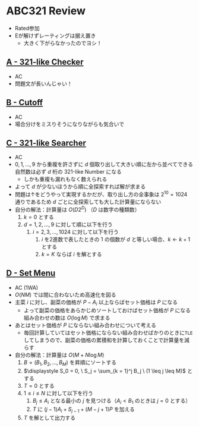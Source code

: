 # ABC321 Review
- Rated参加
- Eが解けずレーティングは据え置き
  - 大きく下がらなかったのでヨシ！

## [A - 321-like Checker](https://atcoder.jp/contests/abc321/tasks/abc321_a)
- AC
- 問題文が長いんじゃい！

## [B - Cutoff](https://atcoder.jp/contests/abc321/tasks/abc321_b)
- AC
- 場合分けをミスりそうになりながらも気合いで

## [C - 321-like Searcher](https://atcoder.jp/contests/abc321/tasks/abc321_c)
- AC
- $0, 1, \dots, 9$ から重複を許さずに $d$ 個取り出して大きい順に左から並べてできる自然数は必ず $d$ 桁の $\textsf{321-like Number}$ になる
  - しかも重複も漏れもなく数えられる
- よって $d$ が少ないほうから順に全探索すれば解が求まる
- 問題は↑をどうやって実現するかだが、取り出し方の全事象は $2^10 = 1024$ 通りであるため $d$ ごとに全探索しても大した計算量にならない
- 自分の解法：計算量は $O(D2^D)$ （$D$ は数字の種類数）
    1. $k = 0$ とする
    1. $d = 1, 2, \dots, 9$ に対して順に以下を行う
        1. $i = 2, 3, \dots, 1024$ に対して以下を行う
            1. $i$ を2進数で表したときの $1$ の個数が $d$ と等しい場合、$k \gets k + 1$ とする
            1. $k = K$ ならば $i$ を解とする

## [D - Set Menu](https://atcoder.jp/contests/abc321/tasks/abc321_d)
- AC (1WA)
- $O(NM)$ では間に合わないため高速化を図る
- 主菜 $i$ に対し、副菜の価格が $P - A_i$ 以上ならばセット価格は $P$ になる
  - よって副菜の価格をあらかじめソートしておけばセット価格が $P$ になる組み合わせの数は $O(\log M)$ で求まる
- あとはセット価格が $P$ にならない組み合わせについて考える
  - 毎回計算していてはセット価格にならない組み合わせばかりのときに`TLE`してしまうので、副菜の価格の累積和を計算しておくことで計算量を減らす
- 自分の解法：計算量は $O(M + N \log M)$
    1. $B = (B_1, B_2, \dots, B_M)$ を昇順にソートする
    1. $\displaystyle S_0 = 0, \ S_j = \sum_{k = 1}^j B_j \ (1 \leq j \leq M)$ とする
    1. $T = 0$ とする
    1. $1 \leq i \leq N$ に対して以下を行う
        1. $B_j \leq A_i$ となる最小の $j$ を見つける（$A_i \lt B_1$ のときは $j = 0$ とする）
        1. $T$ に $(j - 1)A_i + S_{j - 1} + (M - j + 1)P$ を加える
    1. $T$ を解として出力する